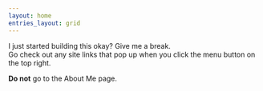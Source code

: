 ```yaml
---
layout: home
entries_layout: grid
---
```


I just started building this okay? Give me a break.  
Go check out any site links that pop up when you click the menu button on the top right.  
  
**Do not** go to the About Me page.
